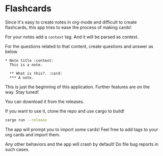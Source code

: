 # Flashcards

Since it's easy to create notes in org-mode and difficult to create flashcards, this app tries to ease the process of making cards!

For your notes add a `context` tag. And it will be parsed as context.

For the questions related to that content, create questions and answer as below

```
* Note title :context:
  This is a note.
  
  ** What is this?. :card:
  *** A note.
```

This is just the beginning of this application. Further features are on the way. Stay tuned! 

You can download it from the releases.

If you want to use it, clone the repo and use cargo to build!

```bash
cargo run --release
```

The app will prompt you to import some cards! Feel free to add tags to your org cards and import them. 

Any other behaviors and the app will crash by default! Do file bug reports in such cases. 
